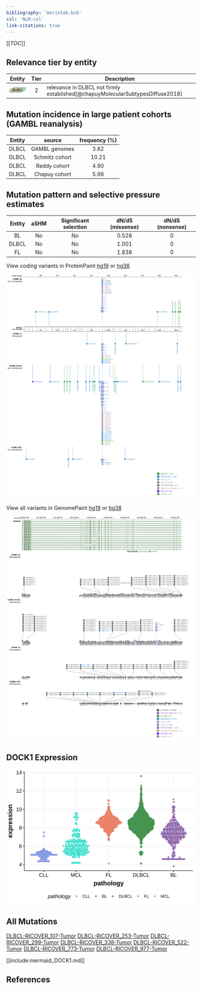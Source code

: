 ```yaml
---
bibliography: 'morinlab.bib'
csl: 'NLM.csl'
link-citations: true
---
```

[[_TOC_]]



## Relevance tier by entity

|Entity|Tier|Description                              |
|:------:|:----:|-----------------------------------------|
|![DLBCL](images/icons/DLBCL_tier2.png) |2   |relevance in DLBCL not firmly established[@chapuyMolecularSubtypesDiffuse2018]|

## Mutation incidence in large patient cohorts (GAMBL reanalysis)

|Entity|source        |frequency (%)|
|:------:|:--------------:|:-------------:|
|DLBCL |GAMBL genomes | 3.82        |
|DLBCL |Schmitz cohort|10.21        |
|DLBCL |Reddy cohort  | 4.90        |
|DLBCL |Chapuy cohort | 5.98        |

## Mutation pattern and selective pressure estimates

|Entity|aSHM|Significant selection|dN/dS (missense)|dN/dS (nonsense)|
|:------:|:----:|:---------------------:|:----------------:|:----------------:|
|BL    |No  |No                   |0.528           |0               |
|DLBCL |No  |No                   |1.001           |0               |
|FL    |No  |No                   |1.838           |0               |




View coding variants in ProteinPaint [hg19](https://morinlab.github.io/LLMPP/GAMBL/DOCK1_protein.html)  or [hg38](https://morinlab.github.io/LLMPP/GAMBL/DOCK1_protein_hg38.html)

![](images/proteinpaint/DOCK1_NM_001380.svg)

View all variants in GenomePaint [hg19](https://morinlab.github.io/LLMPP/GAMBL/DOCK1.html)  or [hg38](https://morinlab.github.io/LLMPP/GAMBL/DOCK1_hg38.html)

![](images/proteinpaint/DOCK1.svg)

## DOCK1 Expression
![](images/gene_expression/DOCK1_by_pathology.svg)
<!-- ORIGIN: chapuyMolecularSubtypesDiffuse2018b -->
<!-- DLBCL: chapuyMolecularSubtypesDiffuse2018b -->

## All Mutations

[DLBCL-RICOVER_107-Tumor](https://bcgsc.ca/downloads/morinlab/GAMBL/Chapuy_2018/DLBCL-RICOVER_107-Tumor.html)
[DLBCL-RICOVER_253-Tumor](https://bcgsc.ca/downloads/morinlab/GAMBL/Chapuy_2018/DLBCL-RICOVER_253-Tumor.html)
[DLBCL-RICOVER_299-Tumor](https://bcgsc.ca/downloads/morinlab/GAMBL/Chapuy_2018/DLBCL-RICOVER_299-Tumor.html)
[DLBCL-RICOVER_338-Tumor](https://bcgsc.ca/downloads/morinlab/GAMBL/Chapuy_2018/DLBCL-RICOVER_338-Tumor.html)
[DLBCL-RICOVER_522-Tumor](https://bcgsc.ca/downloads/morinlab/GAMBL/Chapuy_2018/DLBCL-RICOVER_522-Tumor.html)
[DLBCL-RICOVER_773-Tumor](https://bcgsc.ca/downloads/morinlab/GAMBL/Chapuy_2018/DLBCL-RICOVER_773-Tumor.html)
[DLBCL-RICOVER_977-Tumor](https://bcgsc.ca/downloads/morinlab/GAMBL/Chapuy_2018/DLBCL-RICOVER_977-Tumor.html)

[[include:mermaid_DOCK1.md]]

## References

